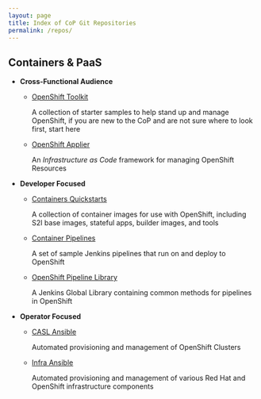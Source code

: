 ```yaml
---
layout: page
title: Index of CoP Git Repositories
permalink: /repos/
---
```


## Containers & PaaS

* **Cross-Functional Audience**
  * [OpenShift Toolkit](https://github.com/redhat-cop/openshift-toolkit.git)

    A collection of starter samples to help stand up and manage OpenShift, if you are new to the CoP and are not sure where to look first, start here
  * [OpenShift Applier](https://github.com/redhat-cop/openshift-applier.git)

    An _Infrastructure as Code_ framework for managing OpenShift Resources
* **Developer Focused**
  * [Containers Quickstarts](https://github.com/redhat-cop/containers-quickstarts.git)

    A collection of container images for use with OpenShift, including S2I base images, stateful apps, builder images, and tools
  * [Container Pipelines](https://github.com/redhat-cop/container-pipelines.git)

    A set of sample Jenkins pipelines that run on and deploy to OpenShift
  * [OpenShift Pipeline Library](https://github.com/redhat-cop/pipeline-library.git)

    A Jenkins Global Library containing common methods for pipelines in OpenShift
* **Operator Focused**
  * [CASL Ansible](https://github.com/redhat-cop/casl-ansible.git)

    Automated provisioning and management of OpenShift Clusters
  * [Infra Ansible](https://github.com/redhat-cop/infra-ansible.git)

    Automated provisioning and management of various Red Hat and OpenShift infrastructure components
